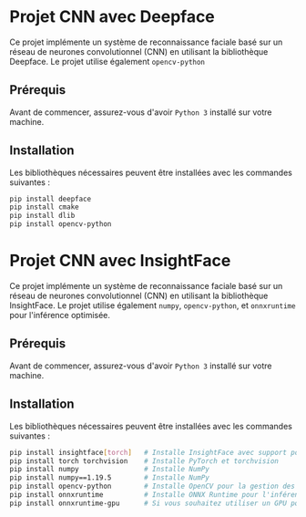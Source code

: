 # Projet CNN avec Deepface

Ce projet implémente un système de reconnaissance faciale basé sur un réseau de neurones convolutionnel (CNN) en utilisant la bibliothèque Deepface. Le projet utilise également `opencv-python`

## Prérequis

Avant de commencer, assurez-vous d'avoir `Python 3` installé sur votre machine.

## Installation

Les bibliothèques nécessaires peuvent être installées avec les commandes suivantes :

```bash
pip install deepface
pip install cmake
pip install dlib
pip install opencv-python  


```
# Projet CNN avec InsightFace

Ce projet implémente un système de reconnaissance faciale basé sur un réseau de neurones convolutionnel (CNN) en utilisant la bibliothèque InsightFace. Le projet utilise également `numpy`, `opencv-python`, et `onnxruntime` pour l'inférence optimisée.

## Prérequis

Avant de commencer, assurez-vous d'avoir `Python 3` installé sur votre machine.

## Installation

Les bibliothèques nécessaires peuvent être installées avec les commandes suivantes :

```bash
pip install insightface[torch]   # Installe InsightFace avec support pour PyTorch
pip install torch torchvision    # Installe PyTorch et torchvision
pip install numpy                # Installe NumPy
pip install numpy==1.19.5        # Installe NumPy
pip install opencv-python        # Installe OpenCV pour la gestion des images
pip install onnxruntime          # Installe ONNX Runtime pour l'inférence
pip install onnxruntime-gpu      # Si vous souhaitez utiliser un GPU pour l'inférence
